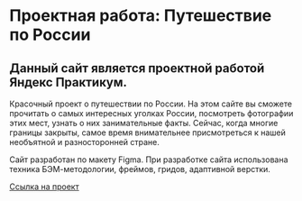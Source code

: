 # Проектная работа: Путешествие по России

## Данный сайт является проектной работой Яндекс Практикум.

Красочный проект о путешествии по России.
На этом сайте вы сможете прочитать о самых интересных уголках России, посмотреть фотографии этих мест, узнать о них занимательные факты.
Сейчас, когда многие границы закрыты, самое время внимательнее присмотреться к нашей необъятной и разносторонней стране.

Сайт разработан по макету Figma. При разработке сайта использована техника БЭМ-методологии, фреймов, гридов, адаптивной верстки.

[Ссылка на проект](https://balaishka.github.io/balai-russian-travel/)
